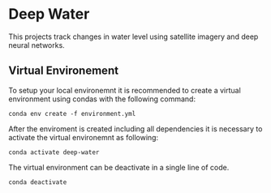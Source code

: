 # Deep Water

This projects track changes in water level using satellite imagery and deep neural networks.

## Virtual Environement

To setup your local environemnt it is recommended to create a virtual environment using condas with the following command:

```conda env create -f environment.yml```

After the enviroment is created including all dependencies it is necessary to activate the virtual environemnt as following:

```conda activate deep-water```

The virtual environment can be deactivate in a single line of code.

```conda deactivate```